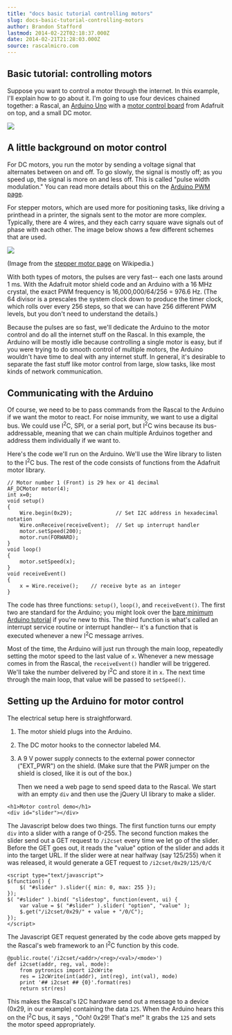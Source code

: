 ```yaml
---
title: "docs basic tutorial controlling motors"
slug: docs-basic-tutorial-controlling-motors
author: Brandon Stafford
lastmod: 2014-02-22T02:18:37.000Z
date: 2014-02-21T21:28:03.000Z
source: rascalmicro.com
---
```

## Basic tutorial: controlling motors ##

Suppose you want to control a motor through the internet. In this example, I'll explain how to go about it. I'm going to use four devices chained together: a Rascal, an [Arduino Uno][2] with a [motor control board][1] from Adafruit on top, and a small DC motor.

<img src="/img/i2c-motor-control.jpg">

## A little background on motor control ##

For DC motors, you run the motor by sending a voltage signal that alternates between on and off. To go slowly, the signal is mostly off; as you speed up, the signal is more on and less off. This is called "pulse width modulation." You can read more details about this on the [Arduino PWM page][3].

For stepper motors, which are used more for positioning tasks, like driving a printhead in a printer, the signals sent to the motor are more complex. Typically, there are 4 wires, and they each carry square wave signals out of phase with each other. The image below shows a few different schemes that are used.

<img src="/img/stepper-motor-waveforms.png">

(Image from the [stepper motor page][4] on Wikipedia.)

With both types of motors, the pulses are very fast-- each one lasts around 1 ms. With the Adafruit motor shield code and an Arduino with a 16 MHz crystal, the exact PWM frequency is 16,000,000/64/256 = 976.6 Hz. (The 64 divisor is a prescales the system clock down to produce the timer clock, which rolls over every 256 steps, so that we can have 256 different PWM levels, but you don't need to understand the details.)

Because the pulses are so fast, we'll dedicate the Arduino to the motor control and do all the internet stuff on the Rascal. In this example, the Arduino will be mostly idle because controlling a single motor is easy, but if you were trying to do smooth control of multiple motors, the Arduino wouldn't have time to deal with any internet stuff. In general, it's desirable to separate the fast stuff like motor control from large, slow tasks, like most kinds of network communication.

## Communicating with the Arduino ##

Of course, we need to be to pass commands from the Rascal to the Arduino if we want the motor to react. For noise immunity, we want to use a digital bus. We could use I<sup>2</sup>C, SPI, or a serial port, but I<sup>2</sup>C wins because its bus-addressable, meaning that we can chain multiple Arduinos together and address them individually if we want to.

Here's the code we'll run on the Arduino. We'll use the Wire library to listen to the I<sup>2</sup>C bus. The rest of the code consists of functions from the Adafruit motor library.

```language-c
// Motor number 1 (Front) is 29 hex or 41 decimal
AF_DCMotor motor(4);
int x=0;
void setup() 
{
    Wire.begin(0x29);              // Set I2C address in hexadecimal notation
    Wire.onReceive(receiveEvent);  // Set up interrupt handler
    motor.setSpeed(200);
    motor.run(FORWARD);
}
void loop() 
{
    motor.setSpeed(x);
}
void receiveEvent() 
{
    x = Wire.receive();    // receive byte as an integer
}
```

The code has three functions: `setup()`, `loop()`, and `receiveEvent()`. The first two are standard for the Arduino; you might look over the [bare minimum Arduino tutorial][5] if you're new to this. The third function is what's called an interrupt service routine or interrupt handler-- it's a function that is executed whenever a new I<sup>2</sup>C message arrives.

Most of the time, the Arduino will just run through the main loop, repeatedly setting the motor speed to the last value of `x`. Whenever a new message comes in from the Rascal, the <code>receiveEvent()</code> handler will be triggered. We'll take the number delivered by I<sup>2</sup>C and store it in `x`. The next time through the main loop, that value will be passed to `setSpeed()`.

## Setting up the Arduino for motor control ##

The electrical setup here is straightforward.

1. The motor shield plugs into the Arduino.
2. The DC motor hooks to the connector labeled M4.
3. A 9 V power supply connects to the external power connector ("EXT_PWR") on the shield. (Make sure that the PWR jumper on the shield is closed, like it is out of the box.)

    Then we need a web page to send speed data to the Rascal. We start with an empty <code>div</code> and then use the jQuery UI library to make a slider.
    
```language-markup
<h1>Motor control demo</h1>
<div id="slider"></div>
```

The Javascript below does two things. The first function turns our empty `div` into a slider with a range of 0-255. The second function makes the slider send out a GET request to `/i2cset` every time we let go of the slider. Before the GET goes out, it reads the "value" option of the slider and adds it into the target URL. If the slider were at near halfway (say 125/255) when it was released, it would generate a GET request to `/i2cset/0x29/125/0/C`

```language-markup
<script type="text/javascript">
$(function() {
    $( "#slider" ).slider({ min: 0, max: 255 });
});
$( "#slider" ).bind( "slidestop", function(event, ui) {
    var value = $( "#slider" ).slider( "option", "value" );
    $.get("/i2cset/0x29/" + value + "/0/C");
});
</script>
```

The Javascript GET request generated by the code above gets mapped by the Rascal's web framework to an I<sup>2</sup>C function by this code.

```language-python
@public.route('/i2cset/<addr>/<reg>/<val>/<mode>')
def i2cset(addr, reg, val, mode):
    from pytronics import i2cWrite
    res = i2cWrite(int(addr), int(reg), int(val), mode)
    print '## i2cset ## {0}'.format(res)
    return str(res)
```

This makes the Rascal's I2C hardware send out a message to a device (0x29, in our example) containing the data `125`. When the Arduino hears this on the I<sup>2</sup>C bus, it says , "Ooh! 0x29! That's me!" It grabs the `125` and sets the motor speed appropriately.

[1]: http://www.adafruit.com/products/81
[2]: http://arduino.cc/en/Main/ArduinoBoardUno
[3]: http://www.arduino.cc/en/Tutorial/PWM
[4]: http://en.wikipedia.org/wiki/Stepper_motor
[5]: http://arduino.cc/en/Tutorial/BareMinimum